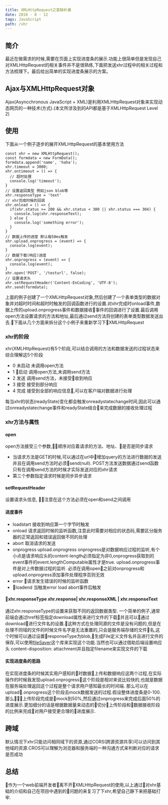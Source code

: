 ```yaml
---
title: XMLHttpRequest之查缺补漏
date: 2018 - 8 - 12
tags: JavaScript
path: /xhr
---
```


## 简介
最近在做需求的时候,需要在页面上实现进度条的展示.功能上很简单但是发现自己对XMLHttpRequest的相关事件并不是很熟练,下面把发送xhr过程中的相关过程和方法梳理下。最后给出简单的实现进度条展示的方案。

## Ajax与XMLHttpRequest对象
Ajax(Asyncchronous JavaScript + XML)是利用XMLHttpRequest对象来实现动态网页的一种技术(方式).(本文所涉及到的API都是基于XMLHttpRequest Level 2)

## 使用
下面从一个例子逐步的展开XMLHttpRequest的基本使用方法
  
    const xhr = new XMLHttpRequest();
    const formdata = new FormData();
    formdata.append('name', 'haha');
    xhr.timeout = 3000;
    xhr.ontimeout = () => {
      // 超时处理
      console.log('timeout');
    }
    // 设置返回类型 例如json blob等
    xhr.responseType = 'text'
    // xhr完成时候的回调
    xhr.onload = () => {
      if(xhr.status >= 200 && xhr.status < 300 || xhr.status === 304) {
        console.log(xhr.responseText);
      } else {
        console.log('something error');
      }
    }
    // 数据上传的进度 默认每50ms触发
    xhr.upload.onprogress = (event) => { 
      console.log(event);
    }
    // 数据下载(响应)进度 
    xhr.onprogress = (event) => {
      console.log(event);
    }
    xhr.open('POST', '/testurl', false);
    // 设置请求头
    xhr.setRequestHeader('Content-EnCoding', 'UTF-8');
    xhr.send(formdata);  

上面的例子创建了一个XMLHttpRequest对象,然后创建了一个表单类型的数据对象并对超时时间和超时时触发的回调函数进行的设置.对xhr完成时onload事件,数据上传的upload.onprogress事件和数据接收事件的回调进行了设置.最后调用open方法设置请求的方法和地址,最后通过send方法将创建的表单类型数据发送出去.下面从几个方面来拆分这个小例子来重新学习下XMLHttpRequest

### xhr的阶段
xhr(XMLHttpRequest)有5个阶段,可以结合调用的方法和数据发送的过程状态来综合理解这5个阶段
  * 0 未启动 未调用open方法
  * 1 启动  调用open方法,未调用send方法
  * 2 发送  调用send方法，未接受收到响应
  * 3 接受  接受到部分响应
  * 4 完成  接受到全部的响应信息,可以在客户端对数据进行处理  

每当xhr的状态(readyState)变化都会触发onreadystatechange时间,因此可以通过onreadystatechange事件和readyState结合来完成数据的接收处理过程  

### xhr方法与属性

#### open
open方法接受三个参数,顺序对应着请求的方法、地址、是否是同步请求  
  * 当请求方法是GET的时候,可以通过在url中增加query的方法进行数据的发送并且在调用send方法时必须send(null). POST方法发送数据通过send函数 只有在调用send方法的时候才实际发送对应的xhr请求
  * 第三个参数指定请求时候是同步异步请求
  
#### setRequestHeader
设置请求头信息, 注意在这个方法必须在open和send之间调用
#### 进度事件
  * loadstart 接收到响应第一个字节时触发 
  * onload 请求返回时候的监听函数,注意此时需要对相应的状态码,需要区分服务器的正常返回和错误返回做不同的处理
  * abort 取消请求的发送
  * onprogress upload.onprogress onprogress是对数据响应过程的监听,有个小点是请求响应头的content-length必须指定为非0,onprogress获取到的event事件的event.lengthComputable属性才是true. upload.onprogress事件是对上传数据过程的监听. 必须在调用open之前对onprogress和upload.onprogress添加事件处理程序否则无效
  * error 请求发生错误的时候的监听函数
  * loadend 当触发error load abort事件后触发
  
#### xhr.responseType xhr.response| xhr.responseXML | xhr.responseText
  通过xhr.responseType的设置来获取不同的返回数据类型. 一个简单的例子,通常前端会通过href标签指定download属性来进行文件的下载并且可以通过download进行文件名的设置.这种方式在处理同源的文件是没有问题的,但是在处理不同域的文件的时候文件名字是无法重置的,只会是服务端存储的文件名,这个时候可以通过设置responseType为blob,生成File定义文件名并且进行文件的保存,可以使用[fileSaver](https://github.com/eligrey/FileSaver.js)这个库来实现这个功能.当然也可以通过借助后端设置响应头 content-disposition: attachment并且指定filename来实现文件的下载

#### 实现进度条的思路
  在实现进度条的时候其实用户感知的时数据上传和数据响应这两个过程,在实际操作的时候我发现upload.onprogress这个阶段是相对来说比较快的,也就是数据在服务端处理返回这个过程是整个请求用户感知最长的时间端.
  那么可以在upload.onprogress这个阶段去mock数据发送的过程.假设整体进度条是0-100.那么上传阶段完成是mock到50%,然后通过onprogress来完成后面50%的进度展示.更加细分的话是根据数据量来动态的切分上传阶段和数据接收阶段的比例来完成对用户接受更合理的进度展示.
## 跨域
  默认情况下xhr只能访问相同域下的资源,通过CORS(跨源资源共享)可以访问到其他域的资源.CROS可以理解为浏览器和服务端的一种沟通方式来判断对应的请求是否成功
## 总结
作为一个web前端开发者离不开XMLHttpRequest的使用,以上通过对xhr基础的介绍和自己在项目中遇到的问题的来复习了下xhr,希望自己静下来把基础打牢.